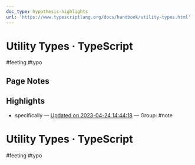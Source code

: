 ```yaml
---
doc_type: hypothesis-highlights
url: 'https://www.typescriptlang.org/docs/handbook/utility-types.html'
---
```

# Utility Types · TypeScript

#feeting #typo
## Page Notes
## Highlights
- specifically — [Updated on 2023-04-24 14:44:18](https://hyp.is/cCGwgOJrEe2qrqexSCNIDw/www.typescriptlang.org/docs/handbook/utility-types.html) — Group: #note



# Utility Types · TypeScript

#feeting #typo

